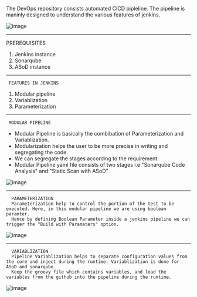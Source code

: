 The DevOps repository consists automated CICD pipleline. The pipeline is maninly designed to understand the various features of jenkins.

![image](https://user-images.githubusercontent.com/95271479/210314001-becd4859-68b2-48ed-a68e-81acac065601.png)



     
   
___________________________________________________________________________________________________________________________________________________________________
PREREQUISITES

1) Jenkins instance
2) Sonarqube
3) ASoD instance

_____________________________________________________________________________________________________________________________________________________________________
     FEATURES IN JENKINS
 
1) Modular pipeline
2) Variablization
3) Parameterization


 _____________________________________________________________________________________________________________________________________________________________________
     MODULAR PIPELINE
     
* Modular Pipeline is basically the combibation of Parameterization and Variablization. 
* Modularization helps the user to be more precise in writing and segregating the code. 
* We can segregate the stages according to the requirement.
* Modular Pipeline yaml file consists of two stages i.e "Sonarqube Code Analysis" and "Static Scan with ASoD"

![image](https://user-images.githubusercontent.com/95271479/210201382-c680b096-8f53-42e0-ab9f-39980848a5fa.png)





______________________________________________________________________________________________________________________________________________________________________
      PARAMETERIZATION
      Parameterization help to control the portion of the test to be executed. Here, in this modular pipeline we are using boolean paramter.
      Hence by defining Boolean Parameter inside a jenkins pipeline we can trigger the "Build with Paramaters" option.
      
  ![image](https://user-images.githubusercontent.com/95271479/210201456-52fcb2c1-ac17-4a5d-a77c-e2b86eca8553.png)



      
___________________________________________________________________________________________________________________________________________________________________

      VARIABLIZATION
      Pipeline Variablization helps to separate configuration values from the core and inject during the runtime. Variablization is done for ASoD and sonarqube.
      Keep the groovy file which contains variables, and load the variables from the github into the pipeline during the runtime.
      
  ![image](https://user-images.githubusercontent.com/95271479/210199470-67df54cd-e7a7-4614-8a70-e9f0e8a6f5b8.png)
  
  
  


  
  
  
  
  


      


     
